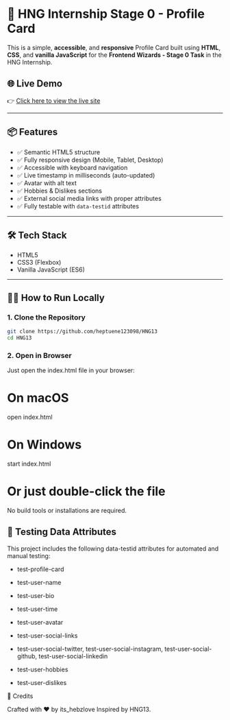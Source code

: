 # 🚀 HNG Internship Stage 0 - Profile Card

This is a simple, **accessible**, and **responsive** Profile Card built using **HTML**, **CSS**, and **vanilla JavaScript** for the **Frontend Wizards - Stage 0 Task** in the HNG Internship.

## 🌐 Live Demo

👉 [Click here to view the live site](https://hng-13-blue.vercel.app/)  

---

## 📦 Features

- ✅ Semantic HTML5 structure
- ✅ Fully responsive design (Mobile, Tablet, Desktop)
- ✅ Accessible with keyboard navigation
- ✅ Live timestamp in milliseconds (auto-updated)
- ✅ Avatar with alt text
- ✅ Hobbies & Dislikes sections
- ✅ External social media links with proper attributes
- ✅ Fully testable with `data-testid` attributes

---

## 🛠️ Tech Stack

- HTML5
- CSS3 (Flexbox)
- Vanilla JavaScript (ES6)

---

## 🧑‍💻 How to Run Locally

### 1. Clone the Repository

```bash
git clone https://github.com/heptuene123098/HNG13
cd HNG13
```

### 2. Open in Browser

Just open the index.html file in your browser:

# On macOS
open index.html

# On Windows
start index.html

# Or just double-click the file

No build tools or installations are required.

## 🧪 Testing Data Attributes

This project includes the following data-testid attributes for automated and manual testing:

* test-profile-card

* test-user-name

* test-user-bio

* test-user-time

* test-user-avatar

* test-user-social-links

* test-user-social-twitter, test-user-social-instagram, test-user-social-github, test-user-social-linkedin

* test-user-hobbies

* test-user-dislikes

🤝 Credits

Crafted with ❤️ by its_hebzlove
Inspired by HNG13.